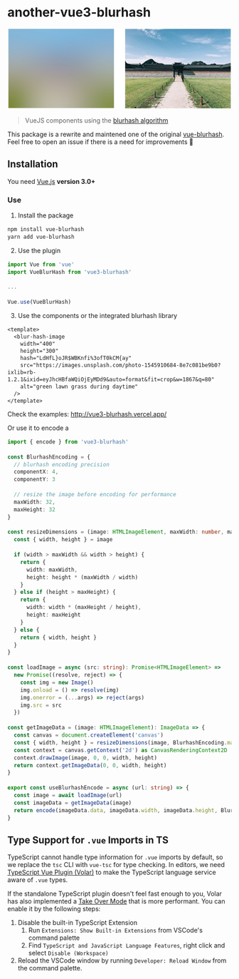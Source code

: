 # another-vue3-blurhash

<p align="center">
  <img src="./vue-blurhash.jpg" alt="Blurhash vuejs plugin">
</p>

> VueJS components using the [blurhash algorithm](https://blurha.sh)

This package is a rewrite and maintened one of the original [vue-blurhash](https://github.com/damienroche/vue-blurhash).
Feel free to open an issue if there is a need for improvements 🦊

## Installation

You need [Vue.js](https://vuejs.org/) **version 3.0+**

### Use

1. Install the package
```bash
npm install vue-blurhash
yarn add vue-blurhash
```

2. Use the plugin
```javascript
import Vue from 'vue'
import VueBlurHash from 'vue3-blurhash'

...

Vue.use(VueBlurHash)
```

3. Use the components or the integrated blurhash library
```vue
<template>
  <blur-hash-image
    width="400"
    height="300"
    hash="LdHfL}oJR$WBKnfi%3ofT0kCM{ay"
    src="https://images.unsplash.com/photo-1545910684-8e7c081be9b0?ixlib=rb-1.2.1&ixid=eyJhcHBfaWQiOjEyMDd9&auto=format&fit=crop&w=1867&q=80"
    alt="green lawn grass during daytime"
  />
</template>
```
Check the examples: http://vue3-blurhash.vercel.app/


Or use it to encode a 
```typescript
import { encode } from 'vue3-blurhash'

const BlurhashEncoding = {
  // blurhash encoding precision
  componentX: 4,
  componentY: 3

  // resize the image before encoding for performance
  maxWidth: 32,
  maxHeight: 32
}

const resizeDimensions = (image: HTMLImageElement, maxWidth: number, maxHeight: number) => {
  const { width, height } = image

  if (width > maxWidth && width > height) {
    return {
      width: maxWidth,
      height: height * (maxWidth / width)
    }
  } else if (height > maxHeight) {
    return {
      width: width * (maxHeight / height),
      height: maxHeight
    }
  } else {
    return { width, height }
  }
}

const loadImage = async (src: string): Promise<HTMLImageElement> =>
  new Promise((resolve, reject) => {
    const img = new Image()
    img.onload = () => resolve(img)
    img.onerror = (...args) => reject(args)
    img.src = src
  })

const getImageData = (image: HTMLImageElement): ImageData => {
  const canvas = document.createElement('canvas')
  const { width, height } = resizeDimensions(image, BlurhashEncoding.maxWidth, BlurhashEncoding.maxHeight)
  const context = canvas.getContext('2d') as CanvasRenderingContext2D
  context.drawImage(image, 0, 0, width, height)
  return context.getImageData(0, 0, width, height)
}

export const useBlurhashEncode = async (url: string) => {
  const image = await loadImage(url)
  const imageData = getImageData(image)
  return encode(imageData.data, imageData.width, imageData.height, BlurhashEncoding.componentX, BlurhashEncoding.componentY)
}
```

## Type Support for `.vue` Imports in TS

TypeScript cannot handle type information for `.vue` imports by default, so we replace the `tsc` CLI with `vue-tsc` for type checking. In editors, we need [TypeScript Vue Plugin (Volar)](https://marketplace.visualstudio.com/items?itemName=Vue.vscode-typescript-vue-plugin) to make the TypeScript language service aware of `.vue` types.

If the standalone TypeScript plugin doesn't feel fast enough to you, Volar has also implemented a [Take Over Mode](https://github.com/johnsoncodehk/volar/discussions/471#discussioncomment-1361669) that is more performant. You can enable it by the following steps:

1. Disable the built-in TypeScript Extension
    1) Run `Extensions: Show Built-in Extensions` from VSCode's command palette
    2) Find `TypeScript and JavaScript Language Features`, right click and select `Disable (Workspace)`
2. Reload the VSCode window by running `Developer: Reload Window` from the command palette.


